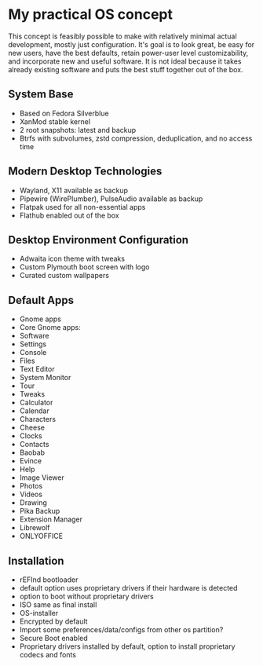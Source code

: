 # My practical OS concept
This concept is feasibly possible to make with relatively minimal actual development, mostly just configuration. It's goal is to look great, be easy for new users, have the best defaults, retain power-user level customizability, and incorporate new and useful software. It is not ideal because it takes already existing software and puts the best stuff together out of the box.
## System Base
* Based on Fedora Silverblue
* XanMod stable kernel
* 2 root snapshots: latest and backup
* Btrfs with subvolumes, zstd compression, deduplication, and no access time
## Modern Desktop Technologies
* Wayland, X11 available as backup
* Pipewire (WirePlumber), PulseAudio available as backup
* Flatpak used for all non-essential apps
* Flathub enabled out of the box
## Desktop Environment Configuration
* Adwaita icon theme with tweaks
* Custom Plymouth boot screen with logo
* Curated custom wallpapers
## Default Apps
* Gnome apps
* Core Gnome apps:
* Software
* Settings
* Console
* Files
* Text Editor
* System Monitor
* Tour
* Tweaks
* Calculator
* Calendar
* Characters
* Cheese
* Clocks
* Contacts
* Baobab
* Evince
* Help
* Image Viewer
* Photos
* Videos
* Drawing
* Pika Backup
* Extension Manager
* Librewolf
* ONLYOFFICE
## Installation
* rEFInd bootloader
* default option uses proprietary drivers if their hardware is detected
* option to boot without proprietary drivers
* ISO same as final install
* OS-installer
* Encrypted by default
* Import some preferences/data/configs from other os partition?
* Secure Boot enabled
* Proprietary drivers installed by default, option to install proprietary codecs and fonts
